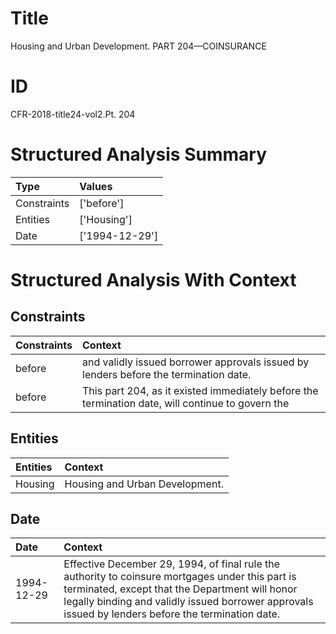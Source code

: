 # Title

 Housing and Urban Development. PART 204—COINSURANCE


# ID

 CFR-2018-title24-vol2.Pt. 204


# Structured Analysis Summary

| Type        | Values         |
|:------------|:---------------|
| Constraints | ['before']     |
| Entities    | ['Housing']    |
| Date        | ['1994-12-29'] |


# Structured Analysis With Context

 


## Constraints

| Constraints   | Context                                                                                            |
|:--------------|:---------------------------------------------------------------------------------------------------|
| before        | and validly issued borrower approvals issued by lenders before  the termination date.              |
| before        | This part 204, as it existed immediately  before the termination date, will continue to govern the |


## Entities

| Entities   | Context                         |
|:-----------|:--------------------------------|
| Housing    | Housing  and Urban Development. |


## Date

| Date       | Context                                                                                                                                                                                                                                                  |
|:-----------|:---------------------------------------------------------------------------------------------------------------------------------------------------------------------------------------------------------------------------------------------------------|
| 1994-12-29 | Effective December 29, 1994, of final rule the authority to coinsure mortgages under this part is terminated, except that the Department will honor legally binding and validly issued borrower approvals issued by lenders before the termination date. |


